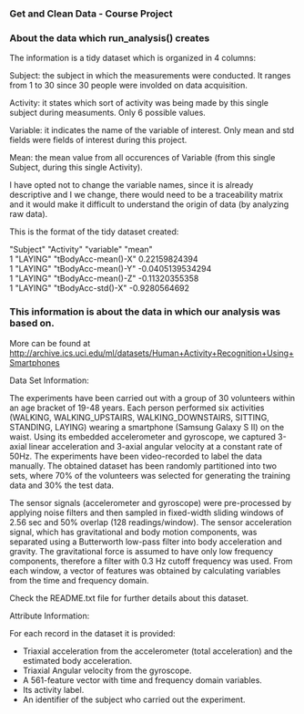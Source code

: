 ### Get and Clean Data - Course Project

### About the data which run_analysis() creates

The information is a tidy dataset which is organized in 4 columns:

Subject: the subject in which the measurements were conducted. It ranges from 1 to 30 since 30 people were involded on data acquisition.

Activity: it states which sort of activity was being made by this single subject during measuments. Only 6 possible values.

Variable: it indicates the name of the variable of interest. Only mean and std fields were fields of interest during this project.

Mean: the mean value from all occurences of Variable (from this single Subject, during this single Activity).

I have opted not to change the variable names, since it is already descriptive and I we change, there would need to be a traceability matrix and it would make it difficult to understand the origin of data (by analyzing raw data).

This is the format of the tidy dataset created:

"Subject" "Activity" "variable" "mean"  
1 "LAYING" "tBodyAcc-mean()-X" 0.22159824394  
1 "LAYING" "tBodyAcc-mean()-Y" -0.0405139534294  
1 "LAYING" "tBodyAcc-mean()-Z" -0.11320355358  
1 "LAYING" "tBodyAcc-std()-X" -0.9280564692  




### This information is about the data in which our analysis was based on. 
More can be found at http://archive.ics.uci.edu/ml/datasets/Human+Activity+Recognition+Using+Smartphones

Data Set Information:

The experiments have been carried out with a group of 30 volunteers within an age bracket of 19-48 years. Each person performed six activities (WALKING, WALKING_UPSTAIRS, WALKING_DOWNSTAIRS, SITTING, STANDING, LAYING) wearing a smartphone (Samsung Galaxy S II) on the waist. Using its embedded accelerometer and gyroscope, we captured 3-axial linear acceleration and 3-axial angular velocity at a constant rate of 50Hz. The experiments have been video-recorded to label the data manually. The obtained dataset has been randomly partitioned into two sets, where 70% of the volunteers was selected for generating the training data and 30% the test data. 

The sensor signals (accelerometer and gyroscope) were pre-processed by applying noise filters and then sampled in fixed-width sliding windows of 2.56 sec and 50% overlap (128 readings/window). The sensor acceleration signal, which has gravitational and body motion components, was separated using a Butterworth low-pass filter into body acceleration and gravity. The gravitational force is assumed to have only low frequency components, therefore a filter with 0.3 Hz cutoff frequency was used. From each window, a vector of features was obtained by calculating variables from the time and frequency domain. 

Check the README.txt file for further details about this dataset.


Attribute Information:

For each record in the dataset it is provided: 
- Triaxial acceleration from the accelerometer (total acceleration) and the estimated body acceleration. 
- Triaxial Angular velocity from the gyroscope. 
- A 561-feature vector with time and frequency domain variables. 
- Its activity label. 
- An identifier of the subject who carried out the experiment.



